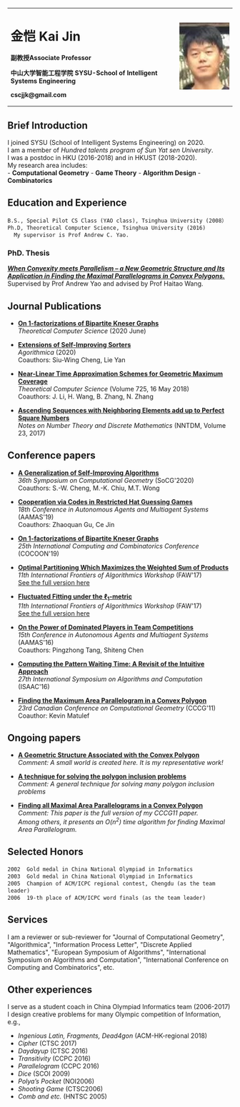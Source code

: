 <table border="0">
  <tr>
    <td width="75%">
      <h1>金恺 Kai Jin</h1>
      <p><b>副教授Associate Professor</b></p>
      <p><b>中山大学智能工程学院 SYSU-School of Intelligent Systems Engineering</b></p>
      <p><b>cscjjk@gmail.com</b></p>
    </td>
    <td width="25%">
      <img src="/kaijin-photo.jpg" width="100%">
    </td>
  </tr>
</table>

## Brief Introduction

  I joined SYSU (School of Intelligent Systems Engineering) on 2020.  
  I am a member of *Hundred talents program of Sun Yat sen University*.  
  I was a postdoc in HKU (2016-2018) and in HKUST (2018-2020).  
  My research area includes:  
     - **Computational Geometry**
     - **Game Theory**
     - **Algorithm Design**
     - **Combinatorics**

## Education and Experience
    B.S., Special Pilot CS Class (YAO class), Tsinghua University (2008）
    Ph.D, Theoretical Computer Science, Tsinghua University (2016)  
      My supervisor is Prof Andrew C. Yao.  

### PhD. Thesis
   
[**_When Convexity meets Parallelism – a New Geometric Structure and Its Application in Finding the Maximal Parallelograms in Convex Polygons._**](http://arxiv.org/abs/1512.03897)  
Supervised by Prof Andrew Yao and advised by Prof Haitao Wang.  


## Journal Publications

- [**On 1-factorizations of Bipartite Kneser Graphs**](https://doi.org/10.1016/j.tcs.2020.06.003)  
  *Theoretical Computer Science* (2020 June)

- [**Extensions of Self-Improving Sorters**](https://doi.org/10.1007/s00453-019-00604-6)  
  *Agorithmica* (2020)  
  Coauthors: Siu-Wing Cheng, Lie Yan

- [**Near-Linear Time Approximation Schemes for Geometric Maximum Coverage**](https://doi.org/10.1016/j.tcs.2017.11.026)  
  *Theoretical Computer Science*  (Volume 725, 16 May 2018)  
  Coauthors: J. Li, H. Wang, B. Zhang, N. Zhang

- [**Ascending Sequences with Neighboring Elements add up to Perfect Square Numbers**](http://nntdm.net/volume-23-2017/number-1/24-27/)  
  *Notes on Number Theory and Discrete Mathematics*  (NNTDM, Volume 23, 2017)

## Conference papers

- [**A Generalization of Self-Improving Algorithms**](https://doi.org/10.4230/LIPIcs.SoCG.2020.29)  
  *36th Symposium on Computational Geometry* (SoCG'2020)  
  Coauthors: S.-W. Cheng, M.-K. Chiu, M.T. Wong 

- [**Cooperation via Codes in Restricted Hat Guessing Games**](https://dl.acm.org/doi/10.5555/3306127.3331739)  
  *18th Conference in Autonomous Agents and Multiagent Systems* (AAMAS'19)  
  Coauthors: Zhaoquan Gu, Ce Jin

- [**On 1-factorizations of Bipartite Kneser Graphs**](https://doi.org/10.1007/978-3-030-26176-4_28)  
  *25th International Computing and Combinatorics Conference* (COCOON'19)
  
- [**Optimal Partitioning Which Maximizes the Weighted Sum of Products**](https://doi.org/10.1007/978-3-319-59605-1_12) 
  *11th International Frontiers of Algorithmics Workshop* (FAW'17)  
  [See the full version here](https://drive.google.com/file/d/0B2JlHvPluDtNamlTUU5vd1RuZkE/view)

- [**Fluctuated Fitting under the $\ell_1$-metric**](https://doi.org/10.1007/978-3-319-59605-1_11)  
  *11th  International Frontiers of Algorithmics Workshop* (FAW'17)  
  [See the full version here](https://drive.google.com/file/d/0B2JlHvPluDtNRTVHV0M1RlVUN00/view)

- [**On the Power of Dominated Players in Team Competitions**](https://dl.acm.org/doi/10.5555/2936924.2936932)  
  *15th Conference in Autonomous Agents and Multiagent Systems* (AAMAS'16)  
  Coauthors: Pingzhong Tang, Shiteng Chen

- [**Computing the Pattern Waiting Time: A Revisit of the Intuitive Approach**](https://doi.org/10.4230/LIPIcs.ISAAC.2016.39)  
  *27th International Symposium on Algorithms and Computation* (ISAAC'16)

- [**Finding the Maximum Area Parallelogram in a Convex Polygon**](http://www.cccg.ca/proceedings/2011/papers/paper3.pdf)  
  *23rd Canadian Conference on Computational Geometry* (CCCG'11)  
  Coauthor: Kevin Matulef


## Ongoing papers

- [**A Geometric Structure Associated with the Convex Polygon**](http://arxiv.org/abs/1512.03897)  
*Comment: A small world is created here. It is my representative work!*

- [**A technique for solving the polygon inclusion problems**](https://drive.google.com/file/d/1Uyt4Xs4MFlVadWz64TD8tP73A8nHrfaW/view?usp=sharing)  
*Comment: A general technique for solving many polygon inclusion problems*

- [**Finding all Maximal Area Parallelograms in a Convex Polygon**](https://arxiv.org/abs/1711.00181)  
*Comment: This paper is the full version of my CCCG11 paper.  
Among others, it presents an $O(n^2)$ time algorithm for finding Maximal Area Parallelogram.*


## Selected Honors
    2002  Gold medal in China National Olympiad in Informatics
    2003  Gold medal in China National Olympiad in Informatics
    2005  Champion of ACM/ICPC regional contest, Chengdu (as the team leader)  
    2006  19-th place of ACM/ICPC word finals (as the team leader)

## Services
  I am a reviewer or sub-reviewer for "Journal of Computational Geometry", "Algorithmica", "Information Process Letter", "Discrete Applied Mathematics", "European Symposium of Algorithms", "International Symposium on Algorithms and Computation", "International Conference on Computing and Combinatorics", etc.

## Other experiences

I serve as a student coach in China Olympiad Informatics team (2006-2017)  
I design creative problems for many Olympic competition of Information, e.g.,  
- *Ingenious Latin, Fragments, Dead4gon*          (ACM-HK-regional 2018)  
- *Cipher*            (CTSC 2017)  
- *Daydayup*          (CTSC 2016)  
- *Transitivity*      (CCPC 2016)  
- *Parallelogram*     (CCPC 2016)  
- *Dice*              (SCOI 2009)  
- *Polya’s Pocket*    (NOI2006)  
- *Shooting Game*     (CTSC2006)  
- *Comb and etc.*     (HNTSC 2005)

